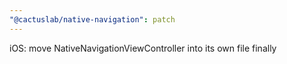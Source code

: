 ```yaml
---
"@cactuslab/native-navigation": patch
---
```


iOS: move NativeNavigationViewController into its own file finally

